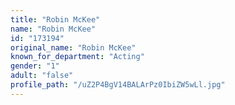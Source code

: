 ```yaml
---
title: "Robin McKee"
name: "Robin McKee"
id: "173194"
original_name: "Robin McKee"
known_for_department: "Acting"
gender: "1"
adult: "false"
profile_path: "/uZ2P4BgV14BALArPz0IbiZW5wLl.jpg"
---
```

